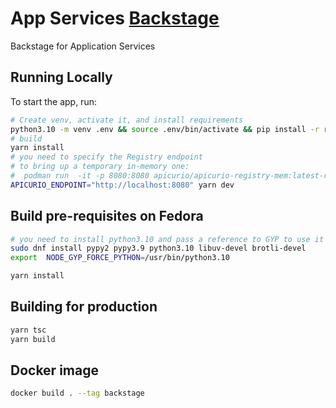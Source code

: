 # App Services [Backstage](https://backstage.io)

Backstage for Application Services

## Running Locally

To start the app, run:

```sh
# Create venv, activate it, and install requirements
python3.10 -m venv .env && source .env/bin/activate && pip install -r requirements.txt
# build
yarn install
# you need to specify the Registry endpoint
# to bring up a temporary in-memory one:
#  podman run  -it -p 8080:8080 apicurio/apicurio-registry-mem:latest-release
APICURIO_ENDPOINT="http://localhost:8080" yarn dev
```

## Build pre-requisites on Fedora

```sh
# you need to install python3.10 and pass a reference to GYP to use it
sudo dnf install pypy2 pypy3.9 python3.10 libuv-devel brotli-devel
export  NODE_GYP_FORCE_PYTHON=/usr/bin/python3.10

yarn install

```

## Building for production

```bash
yarn tsc
yarn build
```

## Docker image

```bash
docker build . --tag backstage
```
